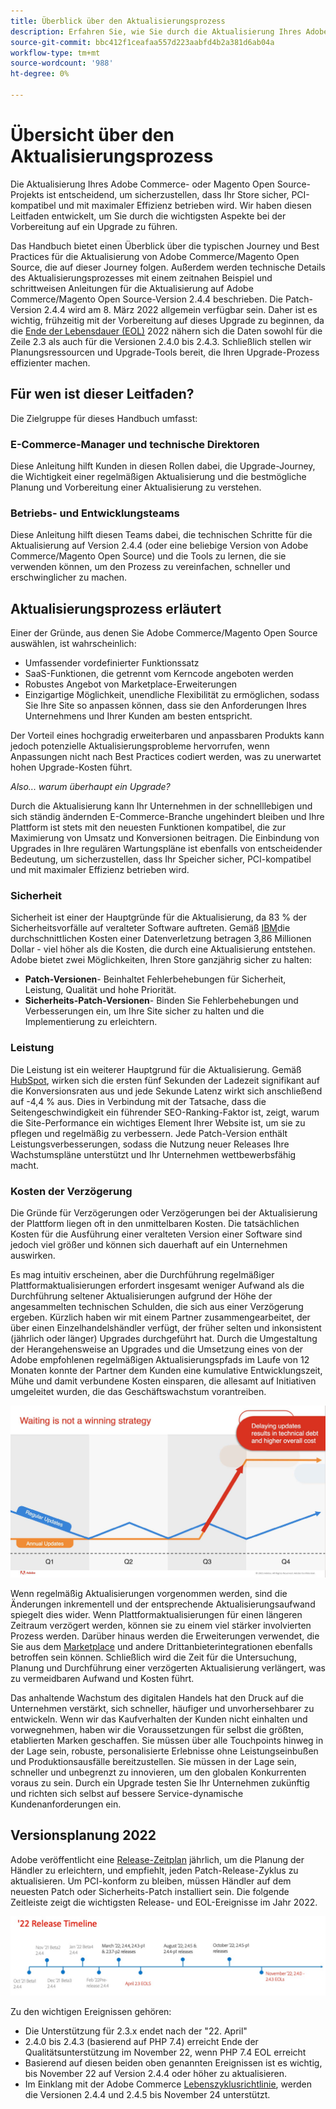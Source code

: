 ```yaml
---
title: Überblick über den Aktualisierungsprozess
description: Erfahren Sie, wie Sie durch die Aktualisierung Ihres Adobe Commerce- und Magento Open Source-Projekts die Sicherheit und Effizienz Ihrer Storefront gewährleisten können.
source-git-commit: bbc412f1ceafaa557d223aabfd4b2a381d6ab04a
workflow-type: tm+mt
source-wordcount: '988'
ht-degree: 0%

---
```



# Übersicht über den Aktualisierungsprozess

Die Aktualisierung Ihres Adobe Commerce- oder Magento Open Source-Projekts ist entscheidend, um sicherzustellen, dass Ihr Store sicher, PCI-kompatibel und mit maximaler Effizienz betrieben wird. Wir haben diesen Leitfaden entwickelt, um Sie durch die wichtigsten Aspekte bei der Vorbereitung auf ein Upgrade zu führen.

Das Handbuch bietet einen Überblick über die typischen Journey und Best Practices für die Aktualisierung von Adobe Commerce/Magento Open Source, die auf dieser Journey folgen. Außerdem werden technische Details des Aktualisierungsprozesses mit einem zeitnahen Beispiel und schrittweisen Anleitungen für die Aktualisierung auf Adobe Commerce/Magento Open Source-Version 2.4.4 beschrieben. Die Patch-Version 2.4.4 wird am 8. März 2022 allgemein verfügbar sein. Daher ist es wichtig, frühzeitig mit der Vorbereitung auf dieses Upgrade zu beginnen, da die [Ende der Lebensdauer (EOL)](https://devdocs.magento.com/release/lifecycle-policy.html) 2022 nähern sich die Daten sowohl für die Zeile 2.3 als auch für die Versionen 2.4.0 bis 2.4.3. Schließlich stellen wir Planungsressourcen und Upgrade-Tools bereit, die Ihren Upgrade-Prozess effizienter machen.

## Für wen ist dieser Leitfaden?

Die Zielgruppe für dieses Handbuch umfasst:

### E-Commerce-Manager und technische Direktoren

Diese Anleitung hilft Kunden in diesen Rollen dabei, die Upgrade-Journey, die Wichtigkeit einer regelmäßigen Aktualisierung und die bestmögliche Planung und Vorbereitung einer Aktualisierung zu verstehen.

### Betriebs- und Entwicklungsteams

Diese Anleitung hilft diesen Teams dabei, die technischen Schritte für die Aktualisierung auf Version 2.4.4 (oder eine beliebige Version von Adobe Commerce/Magento Open Source) und die Tools zu lernen, die sie verwenden können, um den Prozess zu vereinfachen, schneller und erschwinglicher zu machen.

## Aktualisierungsprozess erläutert

Einer der Gründe, aus denen Sie Adobe Commerce/Magento Open Source auswählen, ist wahrscheinlich:

- Umfassender vordefinierter Funktionssatz
- SaaS-Funktionen, die getrennt vom Kerncode angeboten werden
- Robustes Angebot von Marketplace-Erweiterungen
- Einzigartige Möglichkeit, unendliche Flexibilität zu ermöglichen, sodass Sie Ihre Site so anpassen können, dass sie den Anforderungen Ihres Unternehmens und Ihrer Kunden am besten entspricht.

Der Vorteil eines hochgradig erweiterbaren und anpassbaren Produkts kann jedoch potenzielle Aktualisierungsprobleme hervorrufen, wenn Anpassungen nicht nach Best Practices codiert werden, was zu unerwartet hohen Upgrade-Kosten führt.

_Also... warum überhaupt ein Upgrade?_

Durch die Aktualisierung kann Ihr Unternehmen in der schnelllebigen und sich ständig ändernden E-Commerce-Branche ungehindert bleiben und Ihre Plattform ist stets mit den neuesten Funktionen kompatibel, die zur Maximierung von Umsatz und Konversionen beitragen. Die Einbindung von Upgrades in Ihre regulären Wartungspläne ist ebenfalls von entscheidender Bedeutung, um sicherzustellen, dass Ihr Speicher sicher, PCI-kompatibel und mit maximaler Effizienz betrieben wird.

### Sicherheit

Sicherheit ist einer der Hauptgründe für die Aktualisierung, da 83 % der Sicherheitsvorfälle auf veralteter Software auftreten. Gemäß [IBM](https://www.ibm.com/security/data-breach)die durchschnittlichen Kosten einer Datenverletzung betragen 3,86 Millionen Dollar - viel höher als die Kosten, die durch eine Aktualisierung entstehen. Adobe bietet zwei Möglichkeiten, Ihren Store ganzjährig sicher zu halten:

- **Patch-Versionen**- Beinhaltet Fehlerbehebungen für Sicherheit, Leistung, Qualität und hohe Priorität.
- **Sicherheits-Patch-Versionen**- Binden Sie Fehlerbehebungen und Verbesserungen ein, um Ihre Site sicher zu halten und die Implementierung zu erleichtern.

### Leistung

Die Leistung ist ein weiterer Hauptgrund für die Aktualisierung. Gemäß [HubSpot](https://blog.hubspot.com/marketing/page-load-time-conversion-rates), wirken sich die ersten fünf Sekunden der Ladezeit signifikant auf die Konversionsraten aus und jede Sekunde Latenz wirkt sich anschließend auf -4,4 % aus. Dies in Verbindung mit der Tatsache, dass die Seitengeschwindigkeit ein führender SEO-Ranking-Faktor ist, zeigt, warum die Site-Performance ein wichtiges Element Ihrer Website ist, um sie zu pflegen und regelmäßig zu verbessern. Jede Patch-Version enthält Leistungsverbesserungen, sodass die Nutzung neuer Releases Ihre Wachstumspläne unterstützt und Ihr Unternehmen wettbewerbsfähig macht.

### Kosten der Verzögerung

Die Gründe für Verzögerungen oder Verzögerungen bei der Aktualisierung der Plattform liegen oft in den unmittelbaren Kosten. Die tatsächlichen Kosten für die Ausführung einer veralteten Version einer Software sind jedoch viel größer und können sich dauerhaft auf ein Unternehmen auswirken.

Es mag intuitiv erscheinen, aber die Durchführung regelmäßiger Plattformaktualisierungen erfordert insgesamt weniger Aufwand als die Durchführung seltener Aktualisierungen aufgrund der Höhe der angesammelten technischen Schulden, die sich aus einer Verzögerung ergeben. Kürzlich haben wir mit einem Partner zusammengearbeitet, der über einen Einzelhandelshändler verfügt, der früher selten und inkonsistent (jährlich oder länger) Upgrades durchgeführt hat. Durch die Umgestaltung der Herangehensweise an Upgrades und die Umsetzung eines von der Adobe empfohlenen regelmäßigen Aktualisierungspfads im Laufe von 12 Monaten konnte der Partner dem Kunden eine kumulative Entwicklungszeit, Mühe und damit verbundene Kosten einsparen, die allesamt auf Initiativen umgeleitet wurden, die das Geschäftswachstum vorantreiben.

![](../assets/upgrade-guide/waiting-is-not-a-winning-strategy.jpg)

Wenn regelmäßig Aktualisierungen vorgenommen werden, sind die Änderungen inkrementell und der entsprechende Aktualisierungsaufwand spiegelt dies wider. Wenn Plattformaktualisierungen für einen längeren Zeitraum verzögert werden, können sie zu einem viel stärker involvierten Prozess werden. Darüber hinaus werden die Erweiterungen verwendet, die Sie aus dem [Marketplace](https://marketplace.magento.com/) und andere Drittanbieterintegrationen ebenfalls betroffen sein können. Schließlich wird die Zeit für die Untersuchung, Planung und Durchführung einer verzögerten Aktualisierung verlängert, was zu vermeidbaren Aufwand und Kosten führt.

Das anhaltende Wachstum des digitalen Handels hat den Druck auf die Unternehmen verstärkt, sich schneller, häufiger und unvorhersehbarer zu entwickeln. Wenn wir das Kaufverhalten der Kunden nicht einhalten und vorwegnehmen, haben wir die Voraussetzungen für selbst die größten, etablierten Marken geschaffen. Sie müssen über alle Touchpoints hinweg in der Lage sein, robuste, personalisierte Erlebnisse ohne Leistungseinbußen und Produktionsausfälle bereitzustellen. Sie müssen in der Lage sein, schneller und unbegrenzt zu innovieren, um den globalen Konkurrenten voraus zu sein. Durch ein Upgrade testen Sie Ihr Unternehmen zukünftig und richten sich selbst auf bessere Service-dynamische Kundenanforderungen ein.

## Versionsplanung 2022

Adobe veröffentlicht eine [Release-Zeitplan](https://devdocs.magento.com/release/) jährlich, um die Planung der Händler zu erleichtern, und empfiehlt, jeden Patch-Release-Zyklus zu aktualisieren. Um PCI-konform zu bleiben, müssen Händler auf dem neuesten Patch oder Sicherheits-Patch installiert sein. Die folgende Zeitleiste zeigt die wichtigsten Release- und EOL-Ereignisse im Jahr 2022.

![](../assets/upgrade-guide/2022-release-timeline.svg)

Zu den wichtigen Ereignissen gehören:

- Die Unterstützung für 2.3.x endet nach der &quot;22. April&quot;
- 2.4.0 bis 2.4.3 (basierend auf PHP 7.4) erreicht Ende der Qualitätsunterstützung im November 22, wenn PHP 7.4 EOL erreicht
- Basierend auf diesen beiden oben genannten Ereignissen ist es wichtig, bis November 22 auf Version 2.4.4 oder höher zu aktualisieren.
- Im Einklang mit der Adobe Commerce [Lebenszyklusrichtlinie](https://devdocs.magento.com/release/lifecycle-policy.html), werden die Versionen 2.4.4 und 2.4.5 bis November 24 unterstützt.
